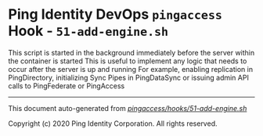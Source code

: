 
# Ping Identity DevOps `pingaccess` Hook - `51-add-engine.sh`
 This script is started in the background immediately before 
 the server within the container is started
 This is useful to implement any logic that needs to occur after the
 server is up and running
 For example, enabling replication in PingDirectory, initializing Sync 
 Pipes in PingDataSync or issuing admin API calls to PingFederate or PingAccess

---
This document auto-generated from _[pingaccess/hooks/51-add-engine.sh](https://github.com/pingidentity/pingidentity-docker-builds/blob/master/pingaccess/hooks/51-add-engine.sh)_

Copyright (c)  2020 Ping Identity Corporation. All rights reserved.
